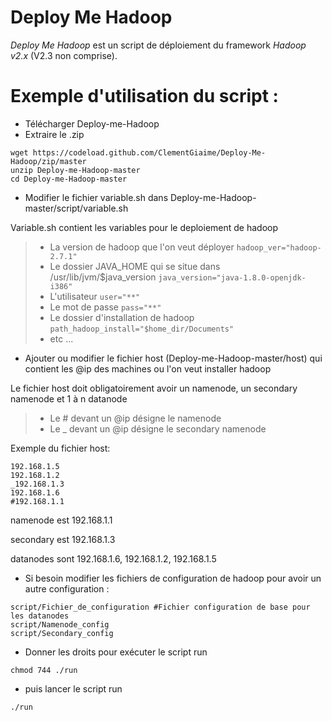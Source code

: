 # Deploy Me Hadoop
*Deploy Me Hadoop* est un script de déploiement du framework *Hadoop v2.x* (V2.3 non comprise).

# Exemple d'utilisation du script :
* Télécharger Deploy-me-Hadoop
* Extraire le .zip
```
wget https://codeload.github.com/ClementGiaime/Deploy-Me-Hadoop/zip/master
unzip Deploy-me-Hadoop-master
cd Deploy-me-Hadoop-master
```
* Modifier le fichier variable.sh dans Deploy-me-Hadoop-master/script/variable.sh

Variable.sh contient les variables pour le deploiement de hadoop
  
  >* La version de hadoop que l'on veut déployer `hadoop_ver="hadoop-2.7.1"`
  >* Le dossier JAVA_HOME qui se situe dans /usr/lib/jvm/$java_version `java_version="java-1.8.0-openjdk-i386"`
  >* L'utilisateur `user="**"`
  >* Le mot de passe `pass="**"`
  >* Le dossier d'installation de hadoop `path_hadoop_install="$home_dir/Documents"`
  >* etc ...

* Ajouter ou modifier le fichier host (Deploy-me-Hadoop-master/host) qui contient les @ip des machines ou l'on veut installer hadoop

Le fichier host doit obligatoirement avoir un namenode, un secondary namenode et 1 à n  datanode

>* Le # devant un @ip désigne le namenode
>* Le _ devant un @ip désigne le secondary namenode

Exemple du fichier host:
```
192.168.1.5
192.168.1.2
_192.168.1.3
192.168.1.6
#192.168.1.1
```
namenode est 192.168.1.1

secondary est 192.168.1.3

datanodes sont 192.168.1.6, 192.168.1.2, 192.168.1.5


* Si besoin modifier les fichiers de configuration de hadoop pour avoir un autre configuration :
```
script/Fichier_de_configuration #Fichier configuration de base pour les datanodes
script/Namenode_config
script/Secondary_config
```

* Donner les droits pour exécuter le script run
```
chmod 744 ./run
```
* puis lancer le script run
```
./run
```
